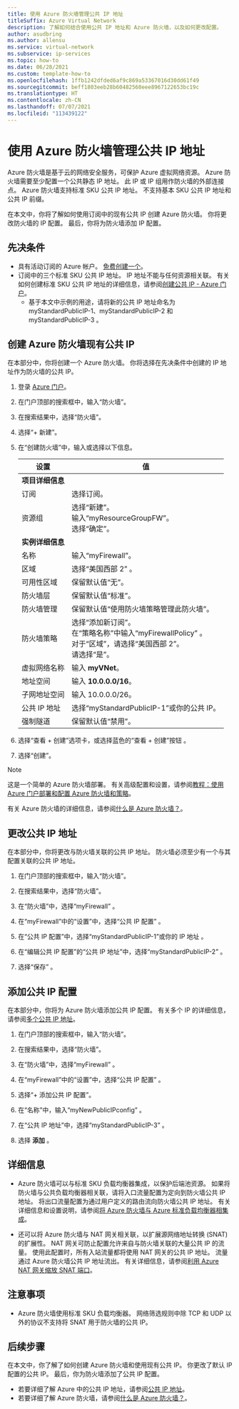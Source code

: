 ```yaml
---
title: 使用 Azure 防火墙管理公共 IP 地址
titleSuffix: Azure Virtual Network
description: 了解如何结合使用公共 IP 地址和 Azure 防火墙，以及如何更改配置。
author: asudbring
ms.author: allensu
ms.service: virtual-network
ms.subservice: ip-services
ms.topic: how-to
ms.date: 06/28/2021
ms.custom: template-how-to
ms.openlocfilehash: 1ffb1242dfded6af9c869a53367016d30dd61f49
ms.sourcegitcommit: beff1803eeb28b60482560eee8967122653bc19c
ms.translationtype: HT
ms.contentlocale: zh-CN
ms.lasthandoff: 07/07/2021
ms.locfileid: "113439122"
---
```

# <a name="manage-a-public-ip-address-with-azure-firewall"></a>使用 Azure 防火墙管理公共 IP 地址

Azure 防火墙是基于云的网络安全服务，可保护 Azure 虚拟网络资源。 Azure 防火墙需要至少配置一个公共静态 IP 地址。 此 IP 或 IP 组用作防火墙的外部连接点。 Azure 防火墙支持标准 SKU 公共 IP 地址。 不支持基本 SKU 公共 IP 地址和公共 IP 前缀。 

在本文中，你将了解如何使用订阅中的现有公共 IP 创建 Azure 防火墙。 你将更改防火墙的 IP 配置。 最后，你将为防火墙添加 IP 配置。

## <a name="prerequisites"></a>先决条件

- 具有活动订阅的 Azure 帐户。 [免费创建一个](https://azure.microsoft.com/free/?ref=microsoft.com&utm_source=microsoft.com&utm_medium=docs&utm_campaign=visualstudio)。
- 订阅中的三个标准 SKU 公共 IP 地址。 IP 地址不能与任何资源相关联。 有关如何创建标准 SKU 公共 IP 地址的详细信息，请参阅[创建公共 IP - Azure 门户](create-public-ip-portal.md)。
    - 基于本文中示例的用途，请将新的公共 IP 地址命名为 myStandardPublicIP-1、myStandardPublicIP-2 和 myStandardPublicIP-3  。

## <a name="create-azure-firewall-existing-public-ip"></a>创建 Azure 防火墙现有公共 IP

在本部分中，你将创建一个 Azure 防火墙。 你将选择在先决条件中创建的 IP 地址作为防火墙的公共 IP。

1. 登录 [Azure 门户](https://portal.azure.com)。

2. 在门户顶部的搜索框中，输入“防火墙”。

3. 在搜索结果中，选择“防火墙”。

4. 选择“+ 新建”。 

5. 在“创建防火墙”中，输入或选择以下信息。

    | 设置 | 值 |
    | ------- | ----- |
    | **项目详细信息** |   |
    | 订阅 | 选择订阅。 |
    | 资源组 | 选择“新建”。 </br> 输入“myResourceGroupFW”。 </br> 选择“确定”。 |
    | **实例详细信息** |   |
    | 名称 | 输入“myFirewall”。 |
    | 区域 | 选择“美国西部 2”  。 |
    | 可用性区域 | 保留默认值“无”。 |
    | 防火墙层  | 保留默认值“标准”。 |
    | 防火墙管理 | 保留默认值“使用防火墙策略管理此防火墙”。|
    | 防火墙策略 | 选择“添加新订阅”。 </br> 在“策略名称”中输入“myFirewallPolicy” 。 </br> 对于“区域”，请选择“美国西部 2”。  </br> 请选择“是”。 |
    | 虚拟网络名称 | 输入 **myVNet**。 |
    | 地址空间 | 输入 **10.0.0.0/16**。 |
    | 子网地址空间 | 输入 10.0.0.0/26。 |
    | 公共 IP 地址 | 选择“myStandardPublicIP-1”或你的公共 IP。 |
    | 强制隧道 | 保留默认值“禁用”。 |
    
 
6. 选择“查看 + 创建”选项卡，或选择蓝色的“查看 + 创建”按钮 。

7. 选择“创建”。

> [!NOTE]
> 这是一个简单的 Azure 防火墙部署。 有关高级配置和设置，请参阅[教程：使用 Azure 门户部署和配置 Azure 防火墙和策略](../firewall/tutorial-firewall-deploy-portal-policy.md)。
>
> 有关 Azure 防火墙的详细信息，请参阅[什么是 Azure 防火墙？](../firewall/overview.md)。

## <a name="change-public-ip-address"></a>更改公共 IP 地址

在本部分中，你将更改与防火墙关联的公共 IP 地址。 防火墙必须至少有一个与其配置关联的公共 IP 地址。 

1. 在门户顶部的搜索框中，输入“防火墙”。

2. 在搜索结果中，选择“防火墙”。

3. 在“防火墙”中，选择“myFirewall” 。

4. 在“myFirewall”中的“设置”中，选择“公共 IP 配置”  。

5. 在“公共 IP 配置”中，选择“myStandardPublicIP-1”或你的 IP 地址 。

6. 在“编辑公共 IP 配置”的“公共 IP 地址”中，选择“myStandardPublicIP-2”  。

7. 选择“保存”  。

## <a name="add-public-ip-configuration"></a>添加公共 IP 配置

在本部分中，你将为 Azure 防火墙添加公共 IP 配置。 有关多个 IP 的详细信息，请参阅[多个公共 IP 地址](../firewall/features.md#multiple-public-ip-addresses)。  

1. 在门户顶部的搜索框中，输入“防火墙”。

2. 在搜索结果中，选择“防火墙”。

3. 在“防火墙”中，选择“myFirewall” 。

4. 在“myFirewall”中的“设置”中，选择“公共 IP 配置”  。

5. 选择“+ 添加公共 IP 配置”。

6. 在“名称”中，输入“myNewPublicIPconfig” 。

7. 在“公共 IP 地址”中，选择“myStandardPublicIP-3” 。

8. 选择 **添加** 。

## <a name="more-information"></a>详细信息

* Azure 防火墙可以与标准 SKU 负载均衡器集成，以保护后端池资源。  如果将防火墙与公共负载均衡器相关联，请将入口流量配置为定向到防火墙公共 IP 地址。 将出口流量配置为通过用户定义的路由流向防火墙公共 IP 地址。  有关详细信息和设置说明，请参阅[将 Azure 防火墙与 Azure 标准负载均衡器相集成](../firewall/integrate-lb.md)。 

* 还可以将 Azure 防火墙与 NAT 网关相关联，以扩展源网络地址转换 (SNAT) 的扩展性。 NAT 网关可防止配置允许来自与防火墙关联的大量公共 IP 的流量。 使用此配置时，所有入站流量都将使用 NAT 网关的公共 IP 地址。 流量通过 Azure 防火墙公共 IP 地址流出。  有关详细信息，请参阅[利用 Azure NAT 网关缩放 SNAT 端口](../firewall/integrate-with-nat-gateway.md)。

## <a name="caveats"></a>注意事项

* Azure 防火墙使用标准 SKU 负载均衡器。 网络筛选规则中除 TCP 和 UDP 以外的协议不支持将 SNAT 用于防火墙的公共 IP。 
## <a name="next-steps"></a>后续步骤

在本文中，你了解了如何创建 Azure 防火墙和使用现有公共 IP。 你更改了默认 IP 配置的公共 IP。 最后，你为防火墙添加了公共 IP 配置。

- 若要详细了解 Azure 中的公共 IP 地址，请参阅[公共 IP 地址](public-ip-addresses.md)。
- 若要详细了解 Azure 防火墙，请参阅[什么是 Azure 防火墙？](../firewall/overview.md)。
